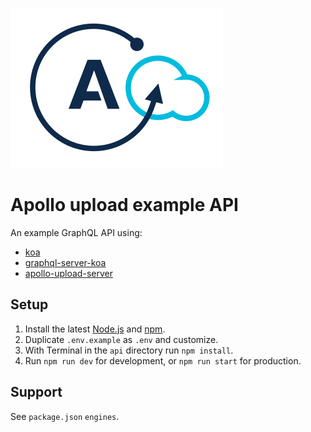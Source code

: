 ![Apollo upload logo](../apollo-upload-logo.svg)

# Apollo upload example API

An example GraphQL API using:

- [koa](https://www.npmjs.com/package/koa)
- [graphql-server-koa](https://www.npmjs.com/package/graphql-server-koa)
- [apollo-upload-server](https://www.npmjs.com/package/apollo-upload-server)

## Setup

1. Install the latest [Node.js](https://nodejs.org) and [npm](https://npmjs.com).
2. Duplicate `.env.example` as `.env` and customize.
3. With Terminal in the `api` directory run `npm install`.
4. Run `npm run dev` for development, or `npm run start` for production.



## Support

See `package.json` `engines`.
